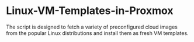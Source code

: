 # Linux-VM-Templates-in-Proxmox
The script is designed to fetch a variety of preconfigured cloud images from the popular Linux distributions and install them as fresh VM templates.
